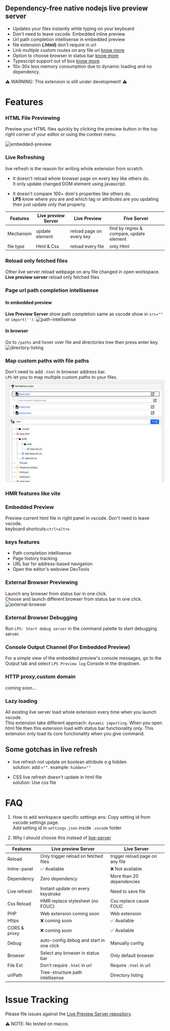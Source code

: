 ## Dependency-free native nodejs live preview server

- Updates your files instantly while typing on your keyboard
- Don't need to leave vscode. Embedded inline preview
- Url path completion intellisense in embedded preview
- file extension **(.html)** don't require in url
- Link multiple custom routes on any file url [know more]()
- Option to choose browser in status bar [know more]()
- Typescript support out of box [know more]().
- 10x-30x less memory consumption due to dynamic loading and no dependency.

⚠️ WARNING: This extension is still under development! ⚠️

# Features

### HTML File Previewing

Preview your HTML files quickly by clicking the preview button in the top right corner of your editor or using the context menu.

![embedded-preview](https://raw.githubusercontent.com/anilkumarum/live-preview-server/master/images/embedded-preview.gif)

### Live Refreshing

live refresh is the reason for writing whole extension from scratch.

- It doesn't reload whole browser page on every key like others do.\
  It only update changed DOM element using javascript.

- It doesn't compare 100+ dom's properties like others do.\
  **LPS** know where you are and which tag or attributes are you updating then just update only that property.

| Features  | Live preview Server | Live Preview             | Five Server                              |
| --------- | ------------------- | ------------------------ | ---------------------------------------- |
| Mechanism | update element      | reload page on every key | find by regrex & compare, update element |
| file type | Html & Css          | reload every file        | only Html                                |

### Reload only fetched files

Other live server reload webpage on any file changed in open workspace.
**Live preview server** reload only fetched files

### Page url path completion intellisense

#### In embedded preview

**Live Preview Server** show path completion same as vscode show in `src=""` or `import('')`.
![path-intellisense](https://raw.githubusercontent.com/anilkumarum/live-preview-server/master/images/path-intellisense.gif)

#### In browser

Go to `/paths` and hover over file and directories tree then press enter key.
![directory-listing](https://raw.githubusercontent.com/anilkumarum/live-preview-server/master/images/directory-listing.gif)

### Map custom paths with file paths

Don't need to add `.html` in browser address bar.\
`LPS` let you to map multiple custom paths to your files.
![tree-structure](https://raw.githubusercontent.com/anilkumarum/live-preview-server/master/images/tree-structure.png)

### HMR features like vite

### Embedded Preview

Preview current html file in right panel in vscode. Don't need to leave vscode.\
keyboard shortcuts:`ctrl+alt+v`

### keys features

- Path completion intellisense
- Page history tracking
- URL bar for address-based navigation
- Open the editor's webview DevTools

### External Browser Previewing

Launch any browser from status bar in one click.\
Choose and launch different browser from status bar in one click.
![external-browser](https://raw.githubusercontent.com/anilkumarum/live-preview-server/master/images/external-browser.gif)

### External Browser Debugging

Run `LPS: Start debug server` in the command palette to start debugging server.

### Console Output Channel (For Embedded Preview)

For a simple view of the embedded preview's console messages, go to the Output tab and select `LPS Preview log` Console in the dropdown.

### HTTP proxy,custom domain

coming soon...

### Lazy loading

All existing live server load whole extension every time when you launch vscode.\
This extension take different approach: `dynamic importing`. When you open html file then this extension load with status bar functionality only. This extension only load its core functionality when you give command.

## Some gotchas in live refresh

- live refresh not update on boolean attribute e.g hidden\
  solution: add `=""`. example: `hidden=""`

- CSS live refresh doesn't update in html file\
  solution: Use css file

# FAQ

1. How to add workspace specific settings
   ans: Copy setting id from vscode settings page. \
   Add setting id in `settings.json` inside `.vscode` folder

2. Why I should choose this instead of [live-server](https://marketplace.visualstudio.com/items?itemName=ritwickdey.LiveServer)

| Features     | Live preview Server                      | Live Server                     |
| ------------ | ---------------------------------------- | ------------------------------- |
| Reload       | Only trigger reload on fetched files     | trigger reload page on any file |
| Inline-panel | ✅ Available                             | ❌ Not available                |
| Dependency   | Zero dependency                          | More than 20 dependencies       |
| Live refresh | Instant update on every keystroke        | Need to save file               |
| Css Reload   | HMR replace stylesheet (no FOUC)         | Css replace cause FOUC          |
| PHP          | Web extension coming soon                | Web extension                   |
| Https        | ❌ coming soon                           | ✅ Available                    |
| CORS & proxy | ❌ coming soon                           | ✅ Available                    |
| Debug        | auto-config debug and start in one click | Manually config                 |
| Browser      | Select any browser in status bar         | Only default browser            |
| File Ext     | Don't require `.html` in url             | Require `.html` in url          |
| urlPath      | Tree-structure path intellisense         | Directory listing               |

# Issue Tracking

Please file issues against the [Live Preview Server repository](https://github.com/anilkumarum/live-preview-server/issues).

⚠️ NOTE: No tested on macos.
